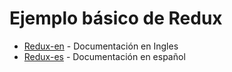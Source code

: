 # Ejemplo básico de Redux


- [Redux-en] - Documentación en Ingles
- [Redux-es] - Documentación en español

[Redux-en]: <https://redux.js.org>
[Redux-es]: <http://es.redux.js.org/>
